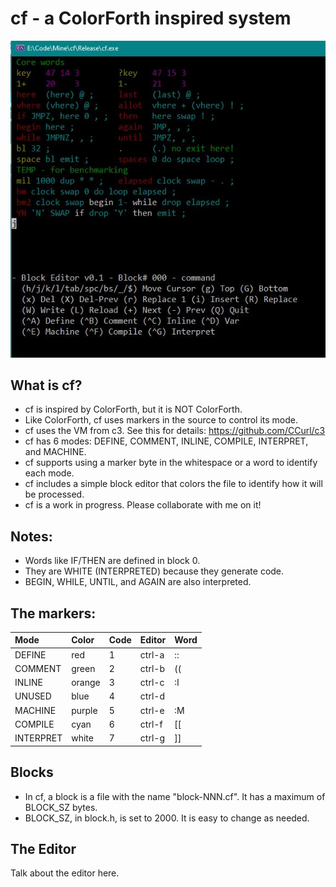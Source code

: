 # cf - a ColorForth inspired system

![Editing](/images/editing.jpg)

## What is cf?
- cf is inspired by ColorForth, but it is NOT ColorForth.
- Like ColorForth, cf uses markers in the source to control its mode.
- cf uses the VM from c3. See this for details: https://github.com/CCurl/c3
- cf has 6 modes: DEFINE, COMMENT, INLINE, COMPILE, INTERPRET, and MACHINE.
- cf supports using a marker byte in the whitespace or a word to identify each mode.
- cf includes a simple block editor that colors the file to identify how it will be processed.
- cf is a work in progress. Please collaborate with me on it!

## Notes:
- Words like IF/THEN are defined in block 0.
- They are WHITE (INTERPRETED) because they generate code.
- BEGIN, WHILE, UNTIL, and AGAIN are also interpreted.

## The markers:

|Mode       |Color   | Code  |Editor  | Word |
| :--       | :--    | :--   | :--    | :--  |
| DEFINE    | red    | 1     | ctrl-a | ::   |
| COMMENT   | green  | 2     | ctrl-b | ((   |
| INLINE    | orange | 3     | ctrl-c | :I   |
| UNUSED    | blue   | 4     | ctrl-d |      |
| MACHINE   | purple | 5     | ctrl-e | :M   |
| COMPILE   | cyan   | 6     | ctrl-f | [[   |
| INTERPRET | white  | 7     | ctrl-g | ]]   |

## Blocks
- In cf, a block is a file with the name "block-NNN.cf". It has a maximum of BLOCK_SZ bytes.
- BLOCK_SZ, in block.h, is set to 2000. It is easy to change as needed.

## The Editor
Talk about the editor here.
